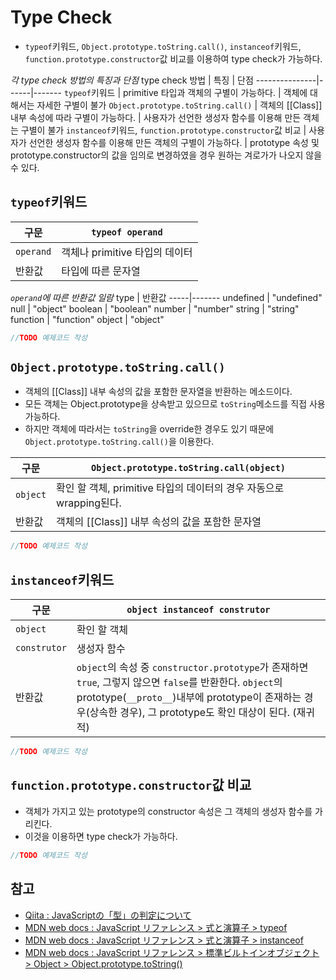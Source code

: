# Type Check
- `typeof`키워드, `Object.prototype.toString.call()`, `instanceof`키워드, `function.prototype.constructor`값 비교를 이용하여 type check가 가능하다.

*각 type check 방법의 특징과 단점*
type check 방법 | 특징 | 단점
---------------|------|-------
`typeof`키워드 | primitive 타입과 객체의 구별이 가능하다. | 객체에 대해서는 자세한 구별이 불가
`Object.prototype.toString.call()` | 객체의 [[Class]] 내부 속성에 따라 구별이 가능하다. | 사용자가 선언한 생성자 함수를 이용해 만든 객체는 구별이 불가
`instanceof`키워드, `function.prototype.constructor`값 비교 | 사용자가 선언한 생성자 함수를 이용해 만든 객체의 구별이 가능하다. | prototype 속성 및 prototype.constructor의 값을 임의로 변경하였을 경우 원하는 겨로가가 나오지 않을 수 있다.

## `typeof`키워드

구문 | `typeof operand`
----|------------------
`operand` | 객체나 primitive 타입의 데이터
반환값 | 타입에 따른 문자열

*`operand`에 따른 반환값 일람*
type | 반환값
-----|-------
undefined | "undefined"
null | "object"
boolean | "boolean"
number | "number"
string | "string"
function | "function"
object | "object"

```javascript
//TODO 예제코드 작성
```

## `Object.prototype.toString.call()`
- 객체의 [[Class]] 내부 속성의 값을 포함한 문자열을 반환하는 메소드이다.
- 모든 객체는 Object.prototype을 상속받고 있으므로 `toString`메소드를 직접 사용가능하다.
- 하지만 객체에 따라서는 `toString`을 override한 경우도 있기 때문에 `Object.prototype.toString.call()`을 이용한다.

구문 | `Object.prototype.toString.call(object)`
----|-----------------------------------------
`object` | 확인 할 객체, primitive 타입의 데이터의 경우 자동으로 wrapping된다.
반환값 | 객체의 [[Class]] 내부 속성의 값을 포함한 문자열

```javascript
//TODO 예제코드 작성
```

## `instanceof`키워드
구문 | `object instanceof construtor`
----|--------------------------------
`object` | 확인 할 객체
`construtor` | 생성자 함수
반환값 | `object`의 속성 중 `constructor.prototype`가 존재하면 `true`, 그렇지 않으면 `false`를 반환한다. `object`의 prototype(`__proto__`)내부에 prototype이 존재하는 경우(상속한 경우), 그 prototype도 확인 대상이 된다. (재귀적)

```javascript
//TODO 예제코드 작성
```

## `function.prototype.constructor`값 비교
- 객체가 가지고 있는 prototype의 constructor 속성은 그 객체의 생성자 함수를 가리킨다.
- 이것을 이용하면 type check가 가능하다.

```javascript
//TODO 예제코드 작성
```

## 참고
- [Qiita : JavaScriptの「型」の判定について](https://qiita.com/south37/items/c8d20a069fcbfe4fce85)
- [MDN web docs : JavaScript リファレンス > 式と演算子 > typeof](https://developer.mozilla.org/ja/docs/Web/JavaScript/Reference/Operators/typeof)
- [MDN web docs : JavaScript リファレンス > 式と演算子 > instanceof](https://developer.mozilla.org/ja/docs/Web/JavaScript/Reference/Operators/instanceof)
- [MDN web docs :  JavaScript リファレンス > 標準ビルトインオブジェクト > Object > Object.prototype.toString()](https://developer.mozilla.org/ja/docs/Web/JavaScript/Reference/Global_Objects/Object/toString)